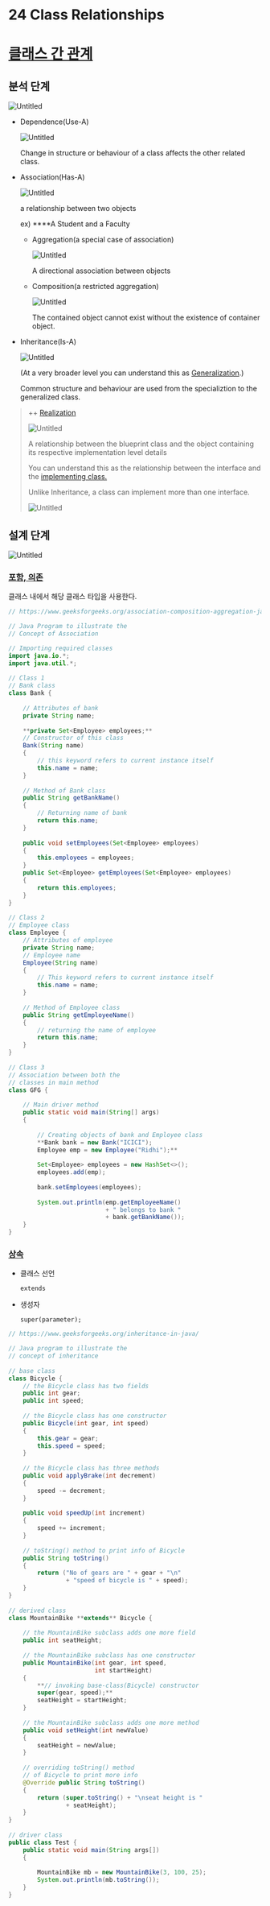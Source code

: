# 24 Class Relationships

# [클래스 간 관계](https://javapapers.com/oops/association-aggregation-composition-abstraction-generalization-realization-dependency/)

## 분석 단계

![Untitled](24%20Class%20Relationships%2002546075255442d2ba8ff2a9dfd25381/Untitled.png)

- Dependence(Use-A)
    
    ![Untitled](24%20Class%20Relationships%2002546075255442d2ba8ff2a9dfd25381/Untitled%201.png)
    
    Change in structure or behaviour of a class affects the other related class.
    
- Association(Has-A)
    
    ![Untitled](24%20Class%20Relationships%2002546075255442d2ba8ff2a9dfd25381/Untitled%202.png)
    
    a relationship between two objects
    
    ex) ****A Student and a Faculty
    
    - Aggregation(a special case of association)
        
        ![Untitled](24%20Class%20Relationships%2002546075255442d2ba8ff2a9dfd25381/Untitled%203.png)
        
        A directional association between objects
        
    - Composition(a restricted aggregation)
        
        ![Untitled](24%20Class%20Relationships%2002546075255442d2ba8ff2a9dfd25381/Untitled%204.png)
        
        The contained object cannot exist without the existence of container object.
        
- Inheritance(Is-A)
    
    ![Untitled](24%20Class%20Relationships%2002546075255442d2ba8ff2a9dfd25381/Untitled%205.png)
    
    (At a very broader level you can understand this as  [Generalization](https://www.geeksforgeeks.org/generalization-and-specialization-in-java/).)
    
    Common structure and behaviour are used from the specializtion to the generalized class.
    

> ++ [Realization](https://www.geeksforgeeks.org/interfaces-in-java/)
> 
> 
> ![Untitled](24%20Class%20Relationships%2002546075255442d2ba8ff2a9dfd25381/Untitled%206.png)
> 
> A relationship between the blueprint class and the object containing its respective implementation level details
> 
> You can understand this as the relationship between the interface and the [implementing class.](http://distinctjava.blogspot.com/2013/04/generalization-specialization.html)
> 
> Unlike Inheritance, a class can implement more than one interface.
> 
> ![Untitled](24%20Class%20Relationships%2002546075255442d2ba8ff2a9dfd25381/Untitled%207.png)
> 

## 설계 단계

![Untitled](24%20Class%20Relationships%2002546075255442d2ba8ff2a9dfd25381/Untitled%208.png)

### [포함, 의존](https://www.geeksforgeeks.org/association-composition-aggregation-java/)

클래스 내에서 해당 클래스 타입을 사용한다.

```java
// https://www.geeksforgeeks.org/association-composition-aggregation-java/

// Java Program to illustrate the
// Concept of Association

// Importing required classes
import java.io.*;
import java.util.*;
 
// Class 1
// Bank class
class Bank {
 
    // Attributes of bank
    private String name;
 
    **private Set<Employee> employees;**
    // Constructor of this class
    Bank(String name)
    {
        // this keyword refers to current instance itself
        this.name = name;
    }
 
    // Method of Bank class
    public String getBankName()
    {
        // Returning name of bank
        return this.name;
    }
 
    public void setEmployees(Set<Employee> employees)
    {
        this.employees = employees;
    }
    public Set<Employee> getEmployees(Set<Employee> employees)
    {
        return this.employees;
    }
}
 
// Class 2
// Employee class
class Employee {
    // Attributes of employee
    private String name;
    // Employee name
    Employee(String name)
    {
        // This keyword refers to current instance itself
        this.name = name;
    }
 
    // Method of Employee class
    public String getEmployeeName()
    {
        // returning the name of employee
        return this.name;
    }
}
 
// Class 3
// Association between both the
// classes in main method
class GFG {
 
    // Main driver method
    public static void main(String[] args)
    {
 
        // Creating objects of bank and Employee class
        **Bank bank = new Bank("ICICI");
        Employee emp = new Employee("Ridhi");**
 
        Set<Employee> employees = new HashSet<>();
        employees.add(emp);
 
        bank.setEmployees(employees);
 
        System.out.println(emp.getEmployeeName()
                           + " belongs to bank "
                           + bank.getBankName());
    }
}
```

### [상속](https://www.geeksforgeeks.org/inheritance-in-java/)

- 클래스 선언
    
    `extends`
    
- 생성자
    
    `super(parameter);`
    

```java
// https://www.geeksforgeeks.org/inheritance-in-java/

// Java program to illustrate the
// concept of inheritance
  
// base class
class Bicycle {
    // the Bicycle class has two fields
    public int gear;
    public int speed;
  
    // the Bicycle class has one constructor
    public Bicycle(int gear, int speed)
    {
        this.gear = gear;
        this.speed = speed;
    }
  
    // the Bicycle class has three methods
    public void applyBrake(int decrement)
    {
        speed -= decrement;
    }
  
    public void speedUp(int increment)
    {
        speed += increment;
    }
  
    // toString() method to print info of Bicycle
    public String toString()
    {
        return ("No of gears are " + gear + "\n"
                + "speed of bicycle is " + speed);
    }
}
  
// derived class
class MountainBike **extends** Bicycle {
  
    // the MountainBike subclass adds one more field
    public int seatHeight;
  
    // the MountainBike subclass has one constructor
    public MountainBike(int gear, int speed,
                        int startHeight)
    {
        **// invoking base-class(Bicycle) constructor
        super(gear, speed);**
        seatHeight = startHeight;
    }
  
    // the MountainBike subclass adds one more method
    public void setHeight(int newValue)
    {
        seatHeight = newValue;
    }
  
    // overriding toString() method
    // of Bicycle to print more info
    @Override public String toString()
    {
        return (super.toString() + "\nseat height is "
                + seatHeight);
    }
}
  
// driver class
public class Test {
    public static void main(String args[])
    {
  
        MountainBike mb = new MountainBike(3, 100, 25);
        System.out.println(mb.toString());
    }
}
```